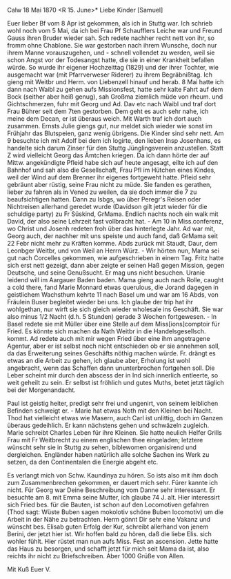  Calw 18 Mai 1870
 <R 15. June>*
Liebe Kinder [Samuel]

Euer lieber Bf vom 8 Apr ist gekommen, als ich in Stuttg war. Ich schrieb wohl noch vom 5 Mai, da ich bei Frau Pf Schaufflers Leiche war und Freund Gauss ihren Bruder wieder sah. Sch redete nachher recht nett von ihr, so fromm ohne Chablone. Sie war gestorben nach ihrem Wunsche, doch nur ihrem Manne vorauszugehen, und - schnell vollendet zu werden, weil sie schon Angst vor der Todesangst hatte, die sie in einer Krankheit befallen würde. So wurde ihr eigener Hochzeittag (1829) und der ihrer Tochter, wie ausgemacht war (mit Pfarrverweser Riderer) zu ihrem Begräbnißtag. Ich gieng mit Weitbr und Herm. von Liebenzell hinauf und herab. 8 Mai hatte ich dann nach Waibl zu gehen aufs Missionsfest, hatte sehr kalte Fahrt auf dem Bock (seither aber heiß genug), sah Großma ziemlich müde von rheum. und Gichtschmerzen, fuhr mit Georg und Ad. Dav etc nach Waibl und traf dort Frau Bührer seit dem 7ten gestorben. Dem geht es auch sehr nahe, ich meine dem Decan, er ist überaus weich. Mit Warth traf ich dort auch zusammen. Ernsts Julie giengs gut, nur meldet sich wieder wie sonst im Frühjahr das Blutspeien, ganz wenig übrigens. Die Kinder sind sehr nett. Am 9 besuchte ich mit Adolf bei dem ich logirte, den lieben Insp Josenhans, es handelte sich darum Zinser für den Stuttg Jünglingsverein anzustellen. Statt Z wird vielleicht Georg das Ämtchen kriegen. Da ich dann hörte der auf Mittw. angekündigte Pfleid habe sich auf heute angesagt, eilte ich auf den Bahnhof und sah also die Gesellschaft, Frau Pfl im Hütchen eines Kindes, weil der Wind auf dem Brenner ihr eigenes fortgeweht hatte. Pfleid sehr gebräunt aber rüstig, seine Frau nicht zu müde. Sie fanden es gerathen, lieber zu fahren als in Vened zu weilen, da sie doch immer die 7 zu beaufsichtigen hatten. Dann zu Isbgs, wo über Peregr's Reisen oder Nichtreisen allerhand geredet wurde (Davidson gilt jetzt wieder für die schuldige party) zu Fr Süskind, GrMama. Endlich nachts noch ein walk mit David, der also seine Lehrzeit fast vollbracht hat. - Am 10 in Miss.conferenz, wo Christ und Josenh redeten froh über das hinterlegte Jahr. Ad war mit, Georg auch, der nachher mit uns speiste und auch fand, daß GrMama seit 22 Febr nicht mehr zu Kräften komme. Abds zurück mit Staudt, Daur, dem Leonbger Weitbr, und von Weil an Herrn Würz. - Wir hörten nun, Mama sei gut nach Corcelles gekommen, wie aufgeschrieben in einem Tag. Fritz hatte sich erst nett gezeigt, dann aber zeigte er seinen Haß gegen Mission, gegen Deutsche, und seine Genußsucht. Er mag uns nicht besuchen. Uranie leidend will im Aargauer Baden baden. Mama gieng auch nach Rolle, caught a cold there, fand Marie Monnard etwas querulous, die Jorand dagegen in geistlichem Wachsthum kehrte 11 nach Basel um und war am 16 Abds, von Fräulein Buser begleitet wieder bei uns. Ich glaube der trip hat ihr wohlgethan, nur wirft sie sich gleich wieder wholesale ins Geschäft. Sie war also minus 1/2 Nacht (d.h. 5 Stunden) gerade 3 Wochen fortgewesen. - In Basel redete sie mit Müller über eine Stelle auf dem Miss[ions]comptoir für Fried. Es könnte sich machen da Nath Weitbr in die Handelsgesellsch. kommt. Ad redete auch mit mir wegen Fried über eine ihm angetragene Agentur, aber er ist selbst noch nicht entschieden ob er sie annehmen soll, da das Erweiterung seines Geschäfts nöthig machen würde. Fr. drängt es etwas an die Arbeit zu gehen, ich glaube aber, Erholung ist wohl angebracht, wenn das Schaffen dann ununterbrochen fortgehen soll. Die Leber scheint mir durch den abscess der in Ind sich innerlich entleerte, so weit geheilt zu sein. Er selbst ist fröhlich und gutes Muths, betet jetzt täglich bei der Morgenandacht.

Paul ist geistig heiter, predigt sehr frei und ungenirt, von seinem leiblichen Befinden schweigt er. - Marie hat etwas Noth mit den Kleinen bei Nacht. Thod hat vielleicht etwas wie Masern, auch Carl ist unlittig, doch im Ganzen überaus gedeihlich. Er kann nächstens gehen und schwäzeln zugleich. Marie schreibt Charles Leben für ihre Kleinen. Sie hatte neulich Helfer Grills Frau mit Fr Weitbrecht zu einem englischen thee eingeladen; letztere wünscht sehr sie in Stuttg zu sehen, biblewomen organisirend und dergleichen. Engländer haben natürlich alle solche Sachen ins Werk zu setzen, da den Continentalen die Energie abgeht etc.

Es verlangt mich von Schw. Kaundinya zu hören. So ists also mit ihm doch zum Zusammenbrechen gekommen, er dauert mich sehr. Fürer kannte ich nicht. Für Georg war Deine Beschreibung vom Danne sehr interessant. Er besuchte am 8. mit Emma seine Mutter, ich glaube 74 J. alt. Hier interessirt sich Fried bes. für die Bauten, ist schon auf den Locomotiven gefahren (Thod sagt: Wüste Buben sagen mokolotiv schöne Buben locomotiv) um die Arbeit in der Nähe zu betrachten. Herm gönnt Dir sehr eine Vakanz und wünscht bes. Elisab guten Erfolg der Kur, schreibt allerhand von jenem Berini, der jetzt hier ist. Wir hoffen bald zu hören, daß die liebe Elis. sich wohler fühlt. Hier rüstet man nun aufs Miss. Fest an ascension. Jette hatte das Haus zu besorgen, und schafft jetzt für mich seit Mama da ist, also reichts ihr nicht zu Briefschreiben. Aber 1000 Grüße von Allen.

 Mit Kuß
 Euer V.
